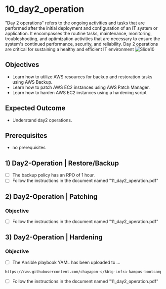 # 10_day2_operation
"Day 2 operations" refers to the ongoing activities and tasks that are performed after the initial deployment and configuration of an IT system or application. It encompasses the routine tasks, maintenance, monitoring, troubleshooting, and optimization activities that are necessary to ensure the system's continued performance, security, and reliability. Day 2 operations are critical for sustaining a healthy and efficient IT environment
![Slide10](https://github.com/chayapon-s/kbtg-infra-kampus-bootcamp2024/assets/49383429/fe59e891-b384-4c09-9b20-c6a218142211)

## Objectives
- Learn how to utilize AWS resources for backup and restoration tasks using AWS Backup.
- Learn how to patch AWS EC2 instances using AWS Patch Manager.
- Learn how to harden AWS EC2 instances using a hardening script

## Expected Outcome
- Understand day2 operations.

## Prerequisites
- no prerequisites

## 1) Day2-Operation | Restore/Backup
- [ ] The backup policy has an RPO of 1 hour.
- [ ] Follow the instructions in the document named "11_day2_operation.pdf"

## 2) Day2-Operation | Patching
### Objective
- [ ] Follow the instructions in the document named "11_day2_operation.pdf"

## 3) Day2-Operation | Hardening
### Objective
- [ ] The Ansible playbook YAML has been uploaded to ...
```sh
https://raw.githubusercontent.com/chayapon-s/kbtg-infra-kampus-bootcamp2024/main/instruction_day2/yaml/harden.yaml
```
- [ ] Follow the instructions in the document named "11_day2_operation.pdf"
